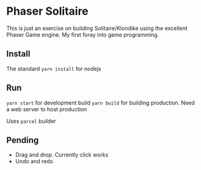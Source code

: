# Phaser Solitaire
This is just an exercise on building Solitaire/Klondike using the excellent Phaser Game engine. 
My first foray into game programming.

## Install
The standard `yarn install` for nodejs

## Run
`yarn start` for development build
`yarn build` for building production. Need a web server to host production

Uses `parcel` builder

## Pending
* Drag and drop. Currently click works
* Undo and redo 


